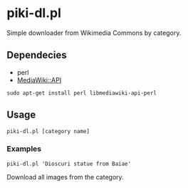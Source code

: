 # piki-dl.pl

Simple downloader from Wikimedia Commons by category.

## Dependecies

* perl
* [MediaWiki::API](https://metacpan.org/pod/MediaWiki::API)

```
sudo apt-get install perl libmediawiki-api-perl
```

## Usage

```
piki-dl.pl [category name]
```

### Examples

```
piki-dl.pl 'Dioscuri statue from Baiae'
```
Download all images from the category.

